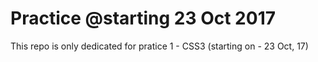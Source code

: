 # Practice @starting 23 Oct 2017
This repo is only dedicated for pratice 
1 - CSS3 (starting on - 23 Oct, 17)

